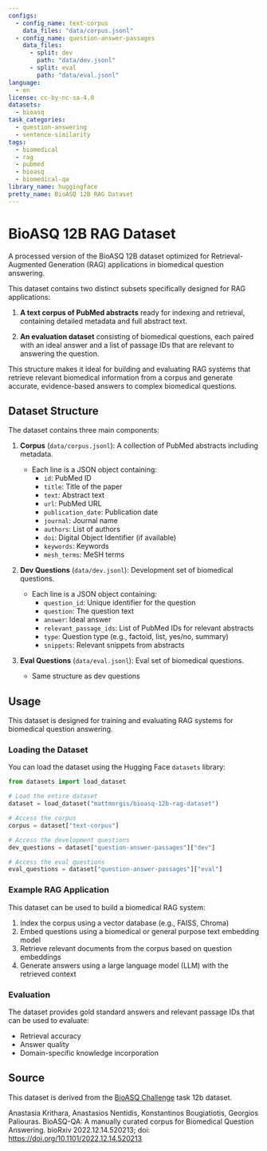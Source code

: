 ```yaml
---
configs:
  - config_name: text-corpus
    data_files: "data/corpus.jsonl"
  - config_name: question-answer-passages
    data_files:
      - split: dev
        path: "data/dev.jsonl"
      - split: eval
        path: "data/eval.jsonl"
language:
  - en
license: cc-by-nc-sa-4.0
datasets:
  - bioasq
task_categories:
  - question-answering
  - sentence-similarity
tags:
  - biomedical
  - rag
  - pubmed
  - bioasq
  - biomedical-qa
library_name: huggingface
pretty_name: BioASQ 12B RAG Dataset
---
```


# BioASQ 12B RAG Dataset

A processed version of the BioASQ 12B dataset optimized for Retrieval-Augmented Generation (RAG) applications in biomedical question answering.

This dataset contains two distinct subsets specifically designed for RAG applications:

1. **A text corpus of PubMed abstracts** ready for indexing and retrieval, containing detailed metadata and full abstract text.

2. **An evaluation dataset** consisting of biomedical questions, each paired with an ideal answer and a list of passage IDs that are relevant to answering the question.

This structure makes it ideal for building and evaluating RAG systems that retrieve relevant biomedical information from a corpus and generate accurate, evidence-based answers to complex biomedical questions.

## Dataset Structure

The dataset contains three main components:

1. **Corpus** (`data/corpus.jsonl`): A collection of PubMed abstracts including metadata.

   - Each line is a JSON object containing:
     - `id`: PubMed ID
     - `title`: Title of the paper
     - `text`: Abstract text
     - `url`: PubMed URL
     - `publication_date`: Publication date
     - `journal`: Journal name
     - `authors`: List of authors
     - `doi`: Digital Object Identifier (if available)
     - `keywords`: Keywords
     - `mesh_terms`: MeSH terms

2. **Dev Questions** (`data/dev.jsonl`): Development set of biomedical questions.

   - Each line is a JSON object containing:
     - `question_id`: Unique identifier for the question
     - `question`: The question text
     - `answer`: Ideal answer
     - `relevant_passage_ids`: List of PubMed IDs for relevant abstracts
     - `type`: Question type (e.g., factoid, list, yes/no, summary)
     - `snippets`: Relevant snippets from abstracts

3. **Eval Questions** (`data/eval.jsonl`): Eval set of biomedical questions.
   - Same structure as dev questions

## Usage

This dataset is designed for training and evaluating RAG systems for biomedical question answering.

### Loading the Dataset

You can load the dataset using the Hugging Face `datasets` library:

```python
from datasets import load_dataset

# Load the entire dataset
dataset = load_dataset("mattmorgis/bioasq-12b-rag-dataset")

# Access the corpus
corpus = dataset["text-corpus"]

# Access the development questions
dev_questions = dataset["question-answer-passages"]["dev"]

# Access the eval questions
eval_questions = dataset["question-answer-passages"]["eval"]
```

### Example RAG Application

This dataset can be used to build a biomedical RAG system:

1. Index the corpus using a vector database (e.g., FAISS, Chroma)
2. Embed questions using a biomedical or general purpose text embedding model
3. Retrieve relevant documents from the corpus based on question embeddings
4. Generate answers using a large language model (LLM) with the retrieved context

### Evaluation

The dataset provides gold standard answers and relevant passage IDs that can be used to evaluate:

- Retrieval accuracy
- Answer quality
- Domain-specific knowledge incorporation

## Source

This dataset is derived from the [BioASQ Challenge](http://bioasq.org/) task 12b dataset.

Anastasia Krithara, Anastasios Nentidis, Konstantinos Bougiatiotis, Georgios Paliouras. BioASQ-QA: A manually curated corpus for Biomedical Question Answering. bioRxiv 2022.12.14.520213; doi: https://doi.org/10.1101/2022.12.14.520213
